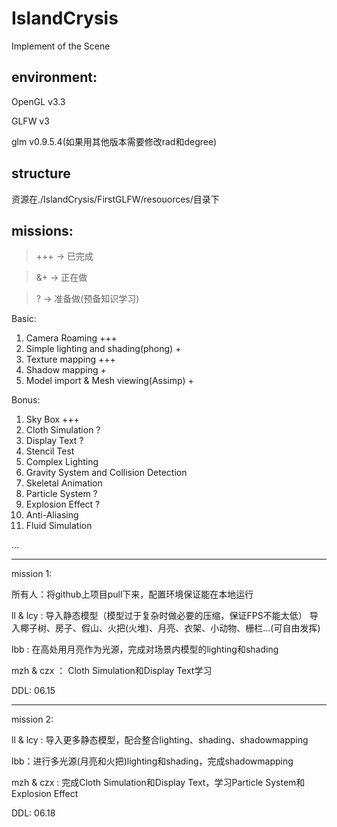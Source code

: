 # IslandCrysis
Implement of the Scene

## environment:

OpenGL v3.3

GLFW v3

glm v0.9.5.4(如果用其他版本需要修改rad和degree)



## structure

资源在./IslandCrysis/FirstGLFW/resouorces/目录下


## missions:


> +++ -> 已完成

> &+ -> 正在做

> ? -> 准备做(预备知识学习)



Basic:
1. Camera Roaming +++
2. Simple lighting and shading(phong) +
3. Texture mapping +++
4. Shadow mapping +
5. Model import & Mesh viewing(Assimp) +

Bonus:

1. Sky Box +++
2. Cloth Simulation ?
3. Display Text ?
4. Stencil Test
5. Complex Lighting
6. Gravity System and Collision Detection
7. Skeletal Animation
8. Particle System ?
9. Explosion Effect ?
10. Anti-Aliasing
11. Fluid Simulation

...

------------------------

mission 1: 

所有人：将github上项目pull下来，配置环境保证能在本地运行

ll & lcy : 导入静态模型（模型过于复杂时做必要的压缩，保证FPS不能太低）
导入椰子树、房子、假山、火把(火堆)、月亮、衣架、小动物、栅栏...(可自由发挥)

lbb : 在高处用月亮作为光源，完成对场景内模型的lighting和shading

mzh & czx ： Cloth Simulation和Display Text学习

DDL: 06.15

----------------------

mission 2:

ll & lcy : 导入更多静态模型，配合整合lighting、shading、shadowmapping

lbb：进行多光源(月亮和火把)lighting和shading，完成shadowmapping

mzh & czx : 完成Cloth Simulation和Display Text，学习Particle System和Explosion Effect


DDL: 06.18